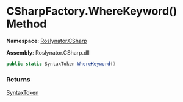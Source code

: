 # CSharpFactory\.WhereKeyword\(\) Method

**Namespace**: [Roslynator.CSharp](../../README.md)

**Assembly**: Roslynator\.CSharp\.dll

```csharp
public static SyntaxToken WhereKeyword()
```

### Returns

[SyntaxToken](https://docs.microsoft.com/en-us/dotnet/api/microsoft.codeanalysis.syntaxtoken)

